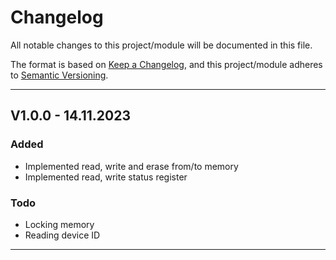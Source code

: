 # Changelog
All notable changes to this project/module will be documented in this file.

The format is based on [Keep a Changelog](https://keepachangelog.com/en/1.0.0/),
and this project/module adheres to [Semantic Versioning](https://semver.org/spec/v2.0.0.html).

---
## V1.0.0 - 14.11.2023

### Added
 - Implemented read, write and erase from/to memory
 - Implemented read, write status register

### Todo
 - Locking memory
 - Reading device ID

---